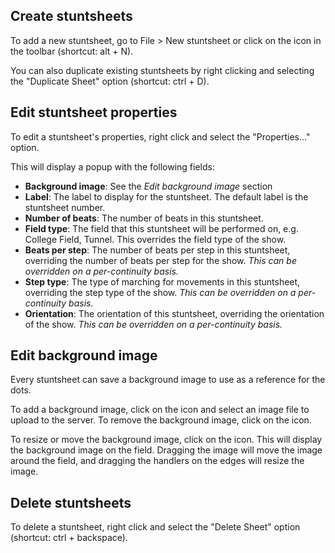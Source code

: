 ## Create stuntsheets

To add a new stuntsheet, go to File > New stuntsheet or click on the <i class="icon-file-o"></i> icon in the toolbar (shortcut: alt + N).

You can also duplicate existing stuntsheets by right clicking and selecting the "Duplicate Sheet" option (shortcut: ctrl + D).

## Edit stuntsheet properties

To edit a stuntsheet's properties, right click and select the "Properties..." option.

This will display a popup with the following fields:

- **Background image**: See the *Edit background image* section
- **Label**: The label to display for the stuntsheet. The default label is the stuntsheet number.
- **Number of beats**: The number of beats in this stuntsheet.
- **Field type**: The field that this stuntsheet will be performed on, e.g. College Field, Tunnel. This overrides the field type of the show.
- **Beats per step**: The number of beats per step in this stuntsheet, overriding the number of beats per step for the show. *This can be overridden on a per-continuity basis.*
- **Step type**: The type of marching for movements in this stuntsheet, overriding the step type of the show. *This can be overridden on a per-continuity basis.*
- **Orientation**: The orientation of this stuntsheet, overriding the orientation of the show. *This can be overridden on a per-continuity basis.*

## Edit background image

Every stuntsheet can save a background image to use as a reference for the dots.

To add a background image, click on the <i class="icon-pencil"></i> icon and select an image file to upload to the server. To remove the background image, click on the <i class="icon-times"></i> icon.

To resize or move the background image, click on the <i class="icon-arrows"></i> icon. This will display the background image on the field. Dragging the image will move the image around the field, and dragging the handlers on the edges will resize the image.

## Delete stuntsheets

To delete a stuntsheet, right click and select the "Delete Sheet" option (shortcut: ctrl + backspace).

